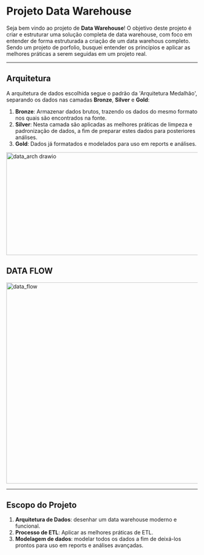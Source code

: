 # Projeto Data Warehouse

Seja bem vindo ao projeto de **Data Warehouse**!
O objetivo deste projeto é criar e estruturar uma solução completa de data warehouse, com foco em entender de forma estruturada a criação de um data warehous completo. Sendo um projeto de porfolio, busquei entender os princípios e aplicar as melhores práticas a serem seguidas em um projeto real.

---
## Arquitetura

A arquitetura de dados escolhida segue o padrão da 'Arquitetura Medalhão', separando os dados nas camadas **Bronze**, **Silver** e **Gold**:

1. **Bronze**: Armazenar dados brutos, trazendo os dados do mesmo formato nos quais são encontrados na fonte.
2. **Silver**: Nesta camada são aplicadas as melhores práticas de limpeza e padronização de dados, a fim de preparar estes dados para posteriores análises.
3. **Gold**: Dados já formatados e modelados para uso em reports e análises.

<img width="701" height="271" alt="data_arch drawio" src="https://github.com/user-attachments/assets/18d8349c-3855-4f4e-b51d-08bc756ddab5" />

## DATA FLOW
<img width="1094" height="530" alt="data_flow" src="https://github.com/user-attachments/assets/a45a4236-2656-44cf-9292-a11244d7e88f" />


---
## Escopo do Projeto

1. **Arquitetura de Dados**: desenhar um data warehouse moderno e funcional.
2. **Processo de ETL**: Aplicar as melhores práticas de ETL.
3. **Modelagem de dados**: modelar todos os dados a fim de deixá-los prontos para uso em reports e análises avançadas.




